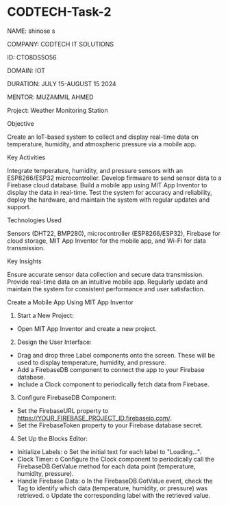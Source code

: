 # CODTECH-Task-2

NAME: shinose s

COMPANY: CODTECH IT SOLUTIONS

ID: CTO8DS5O56

DOMAIN: IOT

DURATION: JULY 15-AUGUST 15 2024

MENTOR: MUZAMMIL AHMED

Project: Weather Monitoring Station

Objective

Create an IoT-based system to collect and display real-time data on temperature, humidity, and atmospheric pressure via a mobile app.

Key Activities

Integrate temperature, humidity, and pressure sensors with an ESP8266/ESP32 microcontroller. Develop firmware to send sensor data to a Firebase cloud database. Build a mobile app using MIT App Inventor to display the data in real-time. Test the system for accuracy and reliability, deploy the hardware, and maintain the system with regular updates and support.

Technologies Used

Sensors (DHT22, BMP280), microcontroller (ESP8266/ESP32), Firebase for cloud storage, MIT App Inventor for the mobile app, and Wi-Fi for data transmission.

Key Insights

Ensure accurate sensor data collection and secure data transmission. Provide real-time data on an intuitive mobile app. Regularly update and maintain the system for consistent performance and user satisfaction.


Create a Mobile App Using MIT App Inventor
1. Start a New Project:
* Open MIT App Inventor and create a new project.
2. Design the User Interface:
* Drag and drop three Label components onto the screen. These will be used to display temperature, humidity, and pressure.
* Add a FirebaseDB component to connect the app to your Firebase database.
* Include a Clock component to periodically fetch data from Firebase.
3. Configure FirebaseDB Component:
* Set the FirebaseURL property to https://YOUR_FIREBASE_PROJECT_ID.firebaseio.com/.
* Set the FirebaseToken property to your Firebase database secret.
4. Set Up the Blocks Editor:
* Initialize Labels:
o Set the initial text for each label to "Loading...".
* Clock Timer:
o Configure the Clock component to periodically call the FirebaseDB.GetValue method for each data point (temperature, humidity, pressure).
* Handle Firebase Data:
o In the FirebaseDB.GotValue event, check the Tag to identify which data (temperature, humidity, or pressure) was retrieved.
o Update the corresponding label with the retrieved value.
